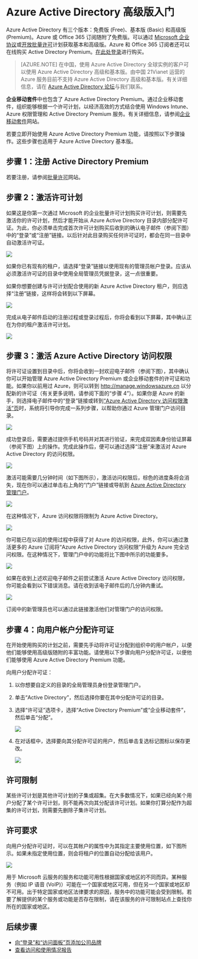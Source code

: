 <properties
	pageTitle="Azure Active Directory 高级版入门"
	description="本主题介绍如何注册 Azure Active Directory Premium Edition。"
	services="active-directory"
	documentationCenter=""
	authors="markusvi"
	manager="stevenpo" 
	editor="LisaToft"/>

<tags 
	ms.service="active-directory" 
	ms.date="10/30/2015"
	wacn.date="01/29/2016"/>

# Azure Active Directory 高级版入门

Azure Active Directory 有三个版本：免费版 (Free)、基本版 (Basic) 和高级版 (Premium)。Azure 或 Office 365 订阅随附了免费版。可以通过 [Microsoft 企业协议](https://www.microsoft.com/zh-cn/licensing/licensing-programs/enterprise.aspx)或[开放批量许可](https://www.microsoft.com/zh-cn/licensing/licensing-programs/open-license.aspx)计划获取基本和高级版。Azure 和 Office 365 订阅者还可以在线购买 Active Directory Premium。[在此处登录](https://portal.office.com/Commerce/Catalog.aspx)进行购买。

> [AZURE.NOTE]
在中国，使用 Azure Active Directory 全球实例的客户可以使用 Azure Active Directory 高级和基本版。由中国 21Vianet 运营的 Azure 服务目前不支持 Azure Active Directory 高级和基本版。有关详细信息，请在 [Azure Active Directory 论坛](http://feedback.azure.com/forums/169401-azure-active-directory)与我们联系。

**企业移动套件**中也包含了 Azure Active Directory Premium。通过企业移动套件，组织能够根据一个许可计划，以经济高效的方式结合使用 Windows Intune、Azure 权限管理和 Active Directory Premium 服务。有关详细信息，请参阅[企业移动套件](https://www.microsoft.com/zh-cn/server-cloud/enterprise-mobility/overview.aspx)网站。

若要立即开始使用 Azure Active Directory Premium 功能，请按照以下步骤操作。这些步骤也适用于 Azure Active Directory 基本版。

## 步骤 1：注册 Active Directory Premium

若要注册，请参阅[批量许可](http://www.microsoft.com/zh-cn/licensing/how-to-buy/how-to-buy.aspx)网站。

## 步骤 2：激活许可计划

如果这是你第一次通过 Microsoft 的企业批量许可计划购买许可计划，则需要先激活你的许可计划，然后才能开始从 Azure Active Directory 目录内部分配许可证。为此，你必须单击完成首次许可计划购买后收到的确认电子邮件（参阅下图）中的“登录”或“注册”链接。以后针对此目录购买任何许可证时，都会在同一目录中自动激活许可证。

![][1]

如果你已有现有的租户，请选择“登录”链接以使用现有的管理员帐户登录。应该从必须激活许可证的目录中使用全局管理员凭据登录，这一点很重要。

如果你想要创建与许可计划配合使用的新 Azure Active Directory 租户，则应选择“注册”链接，这样将会转到以下屏幕。

![][2]

完成从电子邮件启动的注册过程或登录过程后，你将会看到以下屏幕，其中确认正在为你的租户激活许可计划。

![][3]

## 步骤 3：激活 Azure Active Directory 访问权限

将许可证设置到目录中后，你将会收到一封欢迎电子邮件（参阅下图），其中确认你可以开始管理 Azure Active Directory Premium 或企业移动套件的许可证和功能。如果你以前用过 Azure，则可以转到 http://manage.windowsazure.cn 以分配新的许可证（有关更多说明，请参阅下面的“步骤 4”）。如果你是 Azure 的新手，则选择电子邮件中的“登录”链接或转到[“Azure Active Directory 访问权限激活”页](https://account.windowsazure.cn/signup?offer=MS-AZR-0110P)时，系统将引导你完成一系列步骤，以帮助你通过 Azure 管理门户访问目录。

![][4]

成功登录后，需要通过提供手机号码并对其进行验证，来完成双因素身份验证屏幕（参阅下图）上的操作。完成此操作后，便可以通过选择“注册”来激活对 Azure Active Directory 的访问权限。

![][5]

激活可能需要几分钟时间（如下图所示），激活访问权限后，棕色的进度条将会消失，现在你可以通过单击右上角的“门户”链接或导航到 [Azure Active Directory 管理门户](http://manage.windowsazure.cn)。

![][6]

在这种情况下，Azure 访问权限将限制为 Azure Active Directory。

![][7]

你可能已在以前的使用过程中获得了对 Azure 的访问权限，此外，你可以通过激活更多的 Azure 订阅将“Azure Active Directory 访问权限”升级为 Azure 完全访问权限。在这种情况下，管理门户中的功能将比下图中所示的功能要多。

![][8]

如果在收到上述欢迎电子邮件之前尝试激活 Azure Active Directory 访问权限，你可能会看到以下错误消息。请在收到该电子邮件后的几分钟内重试。

![][9]

订阅中的新管理员也可以通过此链接激活他们对管理门户的访问权限。

## 步骤 4：向用户帐户分配许可证

在开始使用购买的计划之前，需要先手动将许可证分配到组织中的用户帐户，以便他们能够使用高级版随附的丰富功能。请使用以下步骤向用户分配许可证，以便他们能够使用 Azure Active Directory Premium 功能。

向用户分配许可证：

1. 以你想要自定义的目录的全局管理员身份登录管理门户。
2. 单击“Active Directory”，然后选择你要在其中分配许可证的目录。
3. 选择“许可证”选项卡，选择“Active Directory Premium”或“企业移动套件”，然后单击“分配”。

    ![][10]

4. 在对话框中，选择要向其分配许可证的用户，然后单击复选标记图标以保存更改。

    ![][11]

## 许可限制

某些许可计划是其他许可计划的子集或超集。在大多数情况下，如果已经向某个用户分配了某个许可计划，则不能再次向其分配该许可计划。如果你打算分配作为超集的许可计划，则需要先删除子集许可计划。

## 许可要求

向用户分配许可证时，可以在其帐户的属性中为其指定主要使用位置，如下图所示。如果未指定使用位置，则会将租户的位置自动分配给该用户。

![][12]

用于 Microsoft 云服务的服务和功能可用性根据国家或地区的不同而异。某种服务（例如 IP 语音 (VoIP)）可能在一个国家或地区可用，但在另一个国家或地区却不可用。出于特定国家或地区法律要求的原因，服务中的功能可能会受到限制。若要了解提供的某个服务或功能是否存在限制，请在该服务的许可限制站点上查找你所在的国家或地区。

## 后续步骤

- [向“登录”和“访问面板”页添加公司品牌](/documentation/articles/active-directory-add-company-branding)
- [查看访问和使用情况报告](/documentation/articles/active-directory-view-access-usage-reports)

<!--Image references-->
[1]: ./media/active-directory-get-started-premium/MOLSEmail.png
[2]: ./media/active-directory-get-started-premium/MOLSAccountProfile.png
[3]: ./media/active-directory-get-started-premium/MOLSThankYou.png
[4]: ./media/active-directory-get-started-premium/AADEmail.png
[5]: ./media/active-directory-get-started-premium/SignUppage.png
[6]: ./media/active-directory-get-started-premium/Subscriptionspage.png
[7]: ./media/active-directory-get-started-premium/Premiuminportal.png
[8]: ./media/active-directory-get-started-premium/Premiuminportal_large.png
[9]: ./media/active-directory-get-started-premium/Signuppage_oops.png
[10]: ./media/active-directory-get-started-premium/contosolicenseplan.png
[11]: ./media/active-directory-get-started-premium/Assignlicensespicker.png
[12]: ./media/active-directory-get-started-premium/Usagelocation.png

<!---HONumber=Mooncake_1221_2015-->